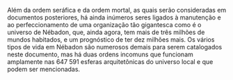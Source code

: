 ﻿Além da ordem seráfica e da ordem mortal, as quais serão consideradas em documentos posteriores, há ainda inúmeros seres ligados à manutenção e ao perfeccionamento de uma organização tão gigantesca como é o universo de Nébadon, que, ainda agora, tem mais de três milhões de mundos habitados, e um prognóstico de ter dez milhões mais. Os vários tipos de vida em Nébadon são numerosos demais para serem catalogados neste documento, mas há duas ordens incomuns que funcionam amplamente nas 647 591 esferas arquitetônicas do universo local e que podem ser mencionadas.